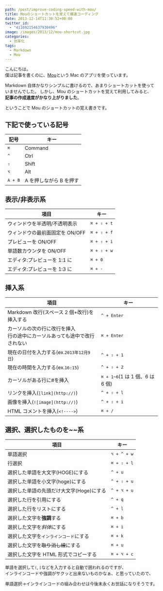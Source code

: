 ```yaml
---
path: /post/improve-coding-speed-with-mou/
title: Mouのショートカットを覚えて爆速コーディング
date: 2013-12-14T11:30:52+00:00
twitter_id:
  - "411692154637930496"
image: /images/2013/12/mou-shortcut.jpg
categories:
  - 効率化
tags:
  - Markdown
  - Mou
---
```


こんにちは。  
僕は記事を書くのに、[Mou](http://mouapp.com/)という Mac のアプリを使っています。

Markdown 自体かなりシンプルに書けるので、あまりショートカットを使っていませんでした。 しかし、Mou のショートカットを覚えて利用してみると、  
**記事の作成速度がかなり上がりました**。

ということで Mou のショートカットの覚え書きです。

<!--more-->

## 下記で使っている記号

| 記号    | キー                    |
| ------- | ----------------------- |
| `⌘`     | Command                 |
| `^`     | Ctrl                    |
| `⇧`     | Shift                   |
| `⌥`     | Alt                     |
| `A + B` | A を押しながら B を押す |

## 表示/非表示系

| 項目                            | キー        |
| ------------------------------- | ----------- |
| ウィンドウを半透明/不透明表示   | `⌘ + ⇧ + t` |
| ウィンドウの最前面固定を ON/OFF | `⌘ + ⇧ + f` |
| プレビューを ON/OFF             | `⌘ + ⇧ + i` |
| 単語数カウンタを ON/OFF         | `⌘ + ⇧ + w` |
| エディタ:プレビューを 1:1 に    | `⌘ + 0`     |
| エディタ:プレビューを 1:3 に    | `⌘ + -`     |

## 挿入系

| 項目                                                                         | キー                            |
| ---------------------------------------------------------------------------- | ------------------------------- |
| Markdown 改行(スペース 2 個+改行)を挿入する                                  | `^ + Enter`                     |
| カーソルの次の行に改行を挿入<br>行の途中にカーソルあっても途中で改行されない | `⌘ + Enter`                     |
| 現在の日付を入力する(ex.`2013年12月9日`)                                     | `^ + ⇧ + 1`                     |
| 現在の時間を入力する(ex.`16:15`)                                             | `^ + ⇧ + 2`                     |
| カーソルがある行に#を挿入                                                    | `⌘ + 1~6`(1 は 1 個、6 は 6 個) |
| リンクを挿入(`[link](http://)`)                                              | `^ + ⇧ + l`                     |
| 画像を挿入(`![image](http://)`)                                              | `^ + ⇧ + i`                     |
| HTML コメントを挿入(`<!---->`)                                               | `⌘ + /`                         |

## 選択、選択したものを~~系

| 項目                                     | キー        |
| ---------------------------------------- | ----------- |
| 単語選択                                 | `⌥ + ^ + w` |
| 行選択                                   | `⌘ + ⇧ + l` |
| 選択した単語を大文字(HOGE)にする         | `^ + u`     |
| 選択した単語を小文字(hoge)にする         | `^ + ⇧ + u` |
| 選択した単語の先頭だけ大文字(Hoge)にする | `^ + ⌥ + u` |
| 選択した行を引用にする                   | `^ + q`     |
| 選択した行をリストにする                 | `^ + l`     |
| 選択した文字を**強調**する               | `⌘ + b`     |
| 選択した文字を*斜体*にする               | `⌘ + i`     |
| 選択した文字を`インラインコード`にする   | `⌘ + k`     |
| 選択した文字を~~取り消し線~~にする       | `⌘ + u`     |
| 選択した文字を HTML 形式でコピーする     | `⌘ + ⌥ + c` |

単語を選択して`(`, `[`などを入力すると自動で囲われるのですが、  
インラインコードや強調がサクッと出来ないものかなぁ、と思っていたので、

単語選択->インラインコードの組み合わせは今後末永くお世話になりそうです。
